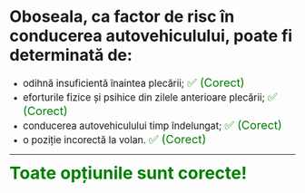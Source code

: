 # Oboseala, ca factor de risc în conducerea autovehiculului, poate fi determinată de:

- <span style="font-size: larger;">odihnă insuficientă înaintea plecării; <span style="color: green; font-size: larger;">✅ (Corect)</span></span>
- <span style="font-size: larger;">eforturile fizice și psihice din zilele anterioare plecării; <span style="color: green; font-size: larger;">✅ (Corect)</span></span>
- <span style="font-size: larger;">conducerea autovehiculului timp îndelungat; <span style="color: green; font-size: larger;">✅ (Corect)</span></span>
- <span style="font-size: larger;">o poziție incorectă la volan. <span style="color: green; font-size: larger;">✅ (Corect)</span></span>

---

<span style="font-size: 30px; font-weight: bold;">**<span style="color: green;">Toate opțiunile sunt corecte!</span>**</span>
